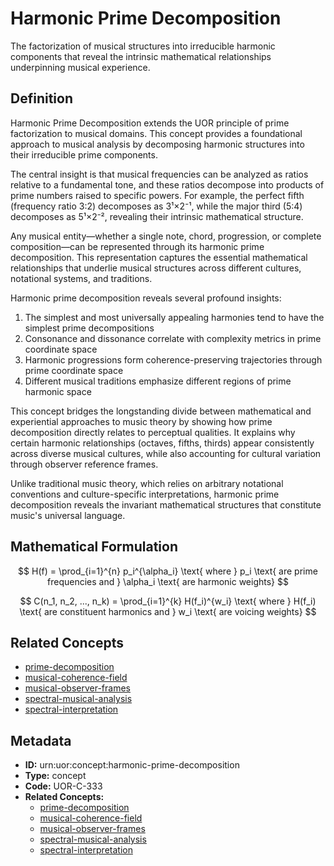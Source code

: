 # Harmonic Prime Decomposition

The factorization of musical structures into irreducible harmonic components that reveal the intrinsic mathematical relationships underpinning musical experience.

## Definition

Harmonic Prime Decomposition extends the UOR principle of prime factorization to musical domains. This concept provides a foundational approach to musical analysis by decomposing harmonic structures into their irreducible prime components.

The central insight is that musical frequencies can be analyzed as ratios relative to a fundamental tone, and these ratios decompose into products of prime numbers raised to specific powers. For example, the perfect fifth (frequency ratio 3:2) decomposes as 3¹×2⁻¹, while the major third (5:4) decomposes as 5¹×2⁻², revealing their intrinsic mathematical structure.

Any musical entity—whether a single note, chord, progression, or complete composition—can be represented through its harmonic prime decomposition. This representation captures the essential mathematical relationships that underlie musical structures across different cultures, notational systems, and traditions.

Harmonic prime decomposition reveals several profound insights:

1. The simplest and most universally appealing harmonies tend to have the simplest prime decompositions
2. Consonance and dissonance correlate with complexity metrics in prime coordinate space
3. Harmonic progressions form coherence-preserving trajectories through prime coordinate space
4. Different musical traditions emphasize different regions of prime harmonic space

This concept bridges the longstanding divide between mathematical and experiential approaches to music theory by showing how prime decomposition directly relates to perceptual qualities. It explains why certain harmonic relationships (octaves, fifths, thirds) appear consistently across diverse musical cultures, while also accounting for cultural variation through observer reference frames.

Unlike traditional music theory, which relies on arbitrary notational conventions and culture-specific interpretations, harmonic prime decomposition reveals the invariant mathematical structures that constitute music's universal language.

## Mathematical Formulation

$$
H(f) = \prod_{i=1}^{n} p_i^{\alpha_i} \text{ where } p_i \text{ are prime frequencies and } \alpha_i \text{ are harmonic weights}
$$

$$
C(n_1, n_2, ..., n_k) = \prod_{i=1}^{k} H(f_i)^{w_i} \text{ where } H(f_i) \text{ are constituent harmonics and } w_i \text{ are voicing weights}
$$

## Related Concepts

- [prime-decomposition](./prime-decomposition.md)
- [musical-coherence-field](./musical-coherence-field.md)
- [musical-observer-frames](./musical-observer-frames.md)
- [spectral-musical-analysis](./spectral-musical-analysis.md)
- [spectral-interpretation](./spectral-interpretation.md)

## Metadata

- **ID:** urn:uor:concept:harmonic-prime-decomposition
- **Type:** concept
- **Code:** UOR-C-333
- **Related Concepts:**
  - [prime-decomposition](./prime-decomposition.md)
  - [musical-coherence-field](./musical-coherence-field.md)
  - [musical-observer-frames](./musical-observer-frames.md)
  - [spectral-musical-analysis](./spectral-musical-analysis.md)
  - [spectral-interpretation](./spectral-interpretation.md)

